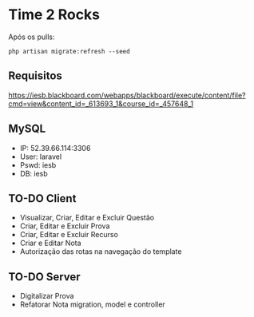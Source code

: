 # Time 2 Rocks
Após os pulls:
```
php artisan migrate:refresh --seed
```

## Requisitos
https://iesb.blackboard.com/webapps/blackboard/execute/content/file?cmd=view&content_id=_613693_1&course_id=_457648_1

## MySQL
* IP: 52.39.66.114:3306
* User: laravel
* Pswd: iesb
* DB: iesb

## TO-DO Client
* Visualizar, Criar, Editar e Excluir Questão
* Criar, Editar e Excluir Prova
* Criar, Editar e Excluir Recurso
* Criar e Editar Nota
* Autorização das rotas na navegação do template

## TO-DO Server
* Digitalizar Prova
* Refatorar Nota migration, model e controller
